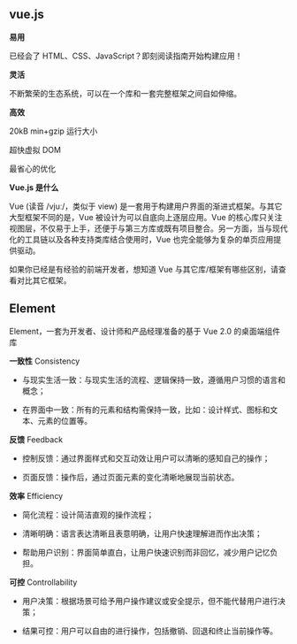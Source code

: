 ## vue.js

**易用**

已经会了 HTML、CSS、JavaScript？即刻阅读指南开始构建应用！

**灵活**

不断繁荣的生态系统，可以在一个库和一套完整框架之间自如伸缩。

**高效**

20kB min+gzip 运行大小

超快虚拟 DOM

最省心的优化

**Vue.js 是什么**

Vue (读音 /vjuː/，类似于 view) 是一套用于构建用户界面的渐进式框架。与其它大型框架不同的是，Vue 被设计为可以自底向上逐层应用。Vue 的核心库只关注视图层，不仅易于上手，还便于与第三方库或既有项目整合。另一方面，当与现代化的工具链以及各种支持类库结合使用时，Vue 也完全能够为复杂的单页应用提供驱动。

如果你已经是有经验的前端开发者，想知道 Vue 与其它库/框架有哪些区别，请查看对比其它框架。

## Element

Element，一套为开发者、设计师和产品经理准备的基于 Vue 2.0 的桌面端组件库

**一致性** Consistency

- 与现实生活一致：与现实生活的流程、逻辑保持一致，遵循用户习惯的语言和概念；

- 在界面中一致：所有的元素和结构需保持一致，比如：设计样式、图标和文本、元素的位置等。

**反馈** Feedback

- 控制反馈：通过界面样式和交互动效让用户可以清晰的感知自己的操作；

- 页面反馈：操作后，通过页面元素的变化清晰地展现当前状态。

**效率** Efficiency

- 简化流程：设计简洁直观的操作流程；

- 清晰明确：语言表达清晰且表意明确，让用户快速理解进而作出决策；

- 帮助用户识别：界面简单直白，让用户快速识别而非回忆，减少用户记忆负担。

**可控** Controllability

- 用户决策：根据场景可给予用户操作建议或安全提示，但不能代替用户进行决策；

- 结果可控：用户可以自由的进行操作，包括撤销、回退和终止当前操作等。